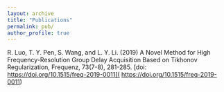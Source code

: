 ```yaml
---
layout: archive
title: "Publications"
permalink: pub/
author_profile: true
---
```


R. Luo, T. Y. Pen, S. Wang, and L. Y. Li. (2019) A Novel Method for High Frequency-Resolution Group Delay Acquisition Based on Tikhonov Regularization, Frequenz, 73(7-8), 281-285. [doi: https://doi.org/10.1515/freq-2019-0011]( https://doi.org/10.1515/freq-2019-0011)
